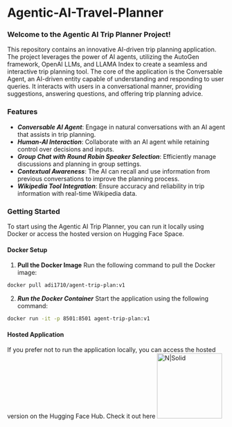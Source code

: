 # Agentic-AI-Travel-Planner
### Welcome to the Agentic AI Trip Planner Project!
This repository contains an innovative AI-driven trip planning application. The project leverages the power of AI agents, utilizing the AutoGen framework, OpenAI LLMs, and LLAMA Index to create a seamless and interactive trip planning tool.
The core of the application is the Conversable Agent, an AI-driven entity capable of understanding and responding to user queries. It interacts with users in a conversational manner, providing suggestions, answering questions, and offering trip planning advice.
### Features
- **_Conversable AI Agent_**: Engage in natural conversations with an AI agent that assists in trip planning.
- **_Human-AI Interaction_**: Collaborate with an AI agent while retaining control over decisions and inputs.
- **_Group Chat with Round Robin Speaker Selection_**: Efficiently manage discussions and planning in group settings.
- **_Contextual Awareness_**: The AI can recall and use information from previous conversations to improve the planning process.
- **_Wikipedia Tool Integration_**: Ensure accuracy and reliability in trip information with real-time Wikipedia data.
### Getting Started
To start using the Agentic AI Trip Planner, you can run it locally using Docker or access the hosted version on Hugging Face Space.
#### Docker Setup
1. **Pull the Docker Image**
Run the following command to pull the Docker image:
```sh
docker pull adi1710/agent-trip-plan:v1
```
2. ***Run the Docker Container***
Start the application using the following command:
```sh
docker run -it -p 8501:8501 agent-trip-plan:v1
```
#### Hosted Application
If you prefer not to run the application locally, you can access the hosted version on the Hugging Face Hub. Check it out here <a href="https://huggingface.co/spaces/Aditya782/Agentic-AI-Trip-Planner/">
  <img src="https://huggingface.co/front/thumbnails/spaces.png" alt="N|Solid" style="width: 150px;"/>
</a>

